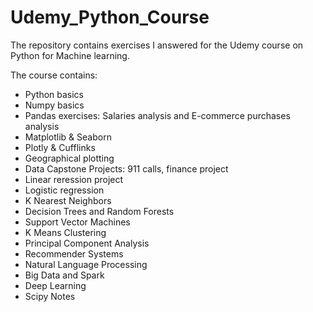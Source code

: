 # Udemy_Python_Course
The repository contains exercises I answered for the Udemy course on Python for Machine learning.

The course contains:
 - Python basics
 - Numpy basics
 - Pandas exercises: Salaries analysis and E-commerce purchases analysis
 - Matplotlib & Seaborn 
 - Plotly & Cufflinks
 - Geographical plotting
 - Data Capstone Projects: 911 calls, finance project
 - Linear reression project
 - Logistic regression
 - K Nearest Neighbors
 - Decision Trees and Random Forests
 - Support Vector Machines
 - K Means Clustering
 - Principal Component Analysis
 - Recommender Systems
 - Natural Language Processing
 - Big Data and Spark
 - Deep Learning
 - Scipy Notes
